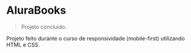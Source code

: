 # AluraBooks

> Projeto concluido.

Projeto feito durante o curso de responsividade (mobile-first) utilizando HTML e CSS.
